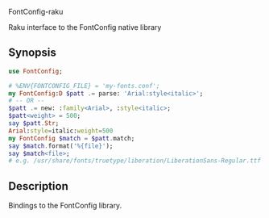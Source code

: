 FontConfig-raku

Raku interface to the FontConfig native library

Synopsis
-------

```raku
use FontConfig;

# %ENV{FONTCONFIG_FILE} = 'my-fonts.conf';
my FontConfig:D $patt .= parse: 'Arial:style<italic>';
# -- OR --
$patt .= new: :family<Arial>, :style<italic>;
$patt<weight> = 500;
say $patt.Str;
Arial:style=italic:weight=500
my FontConfig $match = $patt.match;
say $match.format('%{file}');
say $match<file>;
# e.g. /usr/share/fonts/truetype/liberation/LiberationSans-Regular.ttf
```

Description
----------
Bindings to the FontConfig library.
